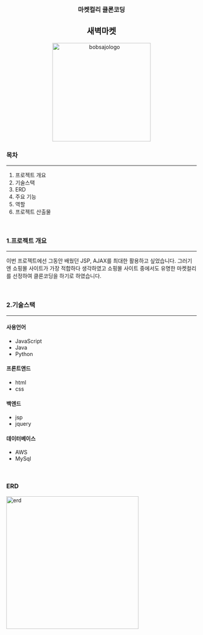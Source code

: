 <div align='center'>
  
  <h3>마켓컬리 클론코딩</h3>
  <h2>새벽마켓</h2>
  <img width="260" alt="bobsajologo" src="https://github.com/bobsajo/market/assets/124232240/374567b2-dfc6-4fc2-a5a5-4a431844707b">
</div>

<div>
  <h3>목차</h3>
  <hr>
  <ol>
    <li>프로젝트 개요</li>
    <li>기술스택</li>
    <li>ERD</li>
    <li>주요 기능</li>
    <li>역할</li>
    <li>프로젝트 산출물</li>
  </ol>
  <br>
  <h3>1.프로젝트 개요</h3>
  <hr>
  <p>
    이번 프로젝트에선 그동안 배웠던 JSP, AJAX를 최대한 활용하고 싶었습니다. 그러기엔 쇼핑몰 사이트가 가장 적합하다 생각하였고 쇼핑몰 사이트 중에서도 유명한 마켓컬리를 선정하여 클론코딩을 하기로 하였습니다.
  </p>
  <br>
  <h3>2.기술스택</h3>
  <hr>
  <h4>사용언어</h4>
  <ul>
    <li>JavaScript</li>
    <li>Java</li>
    <li>Python</li>
  </ul>
  <h4>프론트앤드</h4>
  <ul>
    <li>html</li>
    <li>css</li>
  </ul>
  <h4>백엔드</h4>
  <ul>
    <li>jsp</li>
    <li>jquery</li>
  </ul>
  <h4>데이터베이스</h4>
  <ul>
    <li>AWS</li>
    <li>MySql</li>
  </ul>
  <br>
  <h3>ERD</h3>
  <img src='https://github.com/bobsajo/market/assets/124232240/d5c35000-a90d-4947-bbca-d8dfb5291bcf' alt='erd' width='350'>
  
</div>
